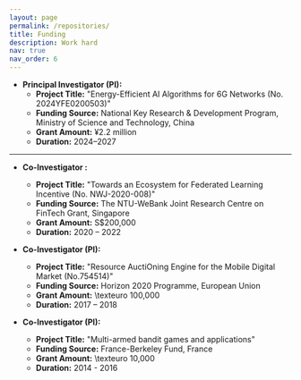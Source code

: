 ```yaml
---
layout: page
permalink: /repositories/
title: Funding
description: Work hard
nav: true
nav_order: 6
---
```



- **Principal Investigator (PI):**  
  - **Project Title:** "Energy-Efficient AI Algorithms for 6G Networks (No. 2024YFE0200503)"  
  - **Funding Source:** National Key Research & Development Program, Ministry of Science and Technology, China  
  - **Grant Amount:** ¥2.2 million  
  - **Duration:** 2024–2027  

---
 
- **Co-Investigator :**  
  - **Project Title:** "Towards an Ecosystem for Federated Learning Incentive (No. NWJ-2020-008)"  
  - **Funding Source:** The NTU-WeBank Joint Research Centre on FinTech Grant, Singapore  
  - **Grant Amount:** S$200,000  
  - **Duration:** 2020 – 2022


- **Co-Investigator (PI):**  
  - **Project Title:** "Resource AuctiOning Engine for the Mobile Digital Market (No.754514)"  
  - **Funding Source:** Horizon 2020 Programme, European Union  
  - **Grant Amount:** \texteuro 100,000  
  - **Duration:** 2017 – 2018

 
- **Co-Investigator (PI):**  
  - **Project Title:** "Multi-armed bandit games and applications"
  - **Funding Source:** France-Berkeley Fund, France  
  - **Grant Amount:** \texteuro 10,000  
  - **Duration:** 2014 - 2016
 
